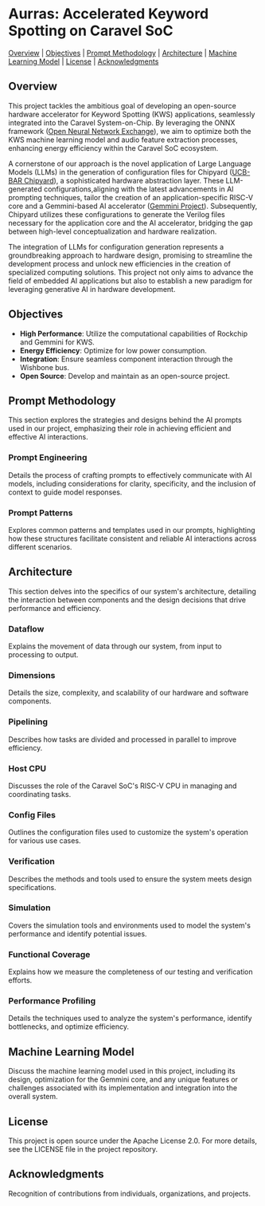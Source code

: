 # Aurras: Accelerated Keyword Spotting on Caravel SoC
[Overview](#overview) | [Objectives](#objectives) | [Prompt Methodology](#prompt-methodology) | [Architecture](#architecture) | [Machine Learning Model](#machine-learning-model) | [License](#license) | [Acknowledgments](#acknowledgments)

## Overview
This project tackles the ambitious goal of developing an open-source hardware accelerator for Keyword Spotting (KWS) applications, seamlessly integrated into the Caravel System-on-Chip. By leveraging the ONNX framework ([Open Neural Network Exchange](https://onnx.ai/)), we aim to optimize both the KWS machine learning model and audio feature extraction processes, enhancing energy efficiency within the Caravel SoC ecosystem.

A cornerstone of our approach is the novel application of Large Language Models (LLMs) in the generation of configuration files for Chipyard ([UCB-BAR Chipyard](https://github.com/ucb-bar/chipyard)), a sophisticated hardware abstraction layer. These LLM-generated configurations,aligning with the latest advancements in AI prompting techniques, tailor the creation of an application-specific RISC-V core and a Gemmini-based AI accelerator ([Gemmini Project](https://github.com/ucb-bar/gemmini)). Subsequently, Chipyard utilizes these configurations to generate the Verilog files necessary for the application core and the AI accelerator, bridging the gap between high-level conceptualization and hardware realization.

The integration of LLMs for configuration generation represents a groundbreaking approach to hardware design, promising to streamline the development process and unlock new efficiencies in the creation of specialized computing solutions. This project not only aims to advance the field of embedded AI applications but also to establish a new paradigm for leveraging generative AI in hardware development.




## Objectives
- **High Performance**: Utilize the computational capabilities of Rockchip and Gemmini for KWS.
- **Energy Efficiency**: Optimize for low power consumption.
- **Integration**: Ensure seamless component interaction through the Wishbone bus.
- **Open Source**: Develop and maintain as an open-source project.

## Prompt Methodology
This section explores the strategies and designs behind the AI prompts used in our project, emphasizing their role in achieving efficient and effective AI interactions.

### Prompt Engineering
Details the process of crafting prompts to effectively communicate with AI models, including considerations for clarity, specificity, and the inclusion of context to guide model responses.

### Prompt Patterns
Explores common patterns and templates used in our prompts, highlighting how these structures facilitate consistent and reliable AI interactions across different scenarios.

## Architecture
This section delves into the specifics of our system's architecture, detailing the interaction between components and the design decisions that drive performance and efficiency.

### Dataflow
Explains the movement of data through our system, from input to processing to output.

### Dimensions
Details the size, complexity, and scalability of our hardware and software components.

### Pipelining
Describes how tasks are divided and processed in parallel to improve efficiency.

### Host CPU
Discusses the role of the Caravel SoC's RISC-V CPU in managing and coordinating tasks.

### Config Files
Outlines the configuration files used to customize the system's operation for various use cases.

### Verification
Describes the methods and tools used to ensure the system meets design specifications.

### Simulation
Covers the simulation tools and environments used to model the system's performance and identify potential issues.

### Functional Coverage
Explains how we measure the completeness of our testing and verification efforts.

### Performance Profiling
Details the techniques used to analyze the system's performance, identify bottlenecks, and optimize efficiency.

## Machine Learning Model
Discuss the machine learning model used in this project, including its design, optimization for the Gemmini core, and any unique features or challenges associated with its implementation and integration into the overall system.

## License
This project is open source under the Apache License 2.0. For more details, see the LICENSE file in the project repository.

## Acknowledgments
Recognition of contributions from individuals, organizations, and projects.
